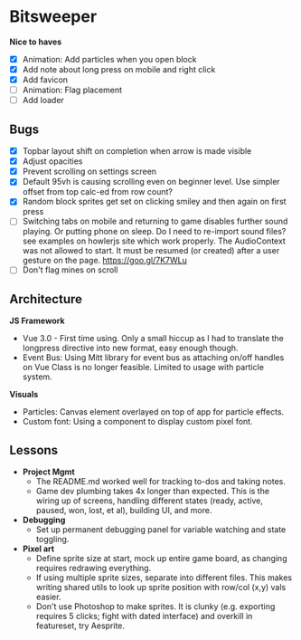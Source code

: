 # Bitsweeper

**Nice to haves**
- [x] Animation: Add particles when you open block
- [x] Add note about long press on mobile and right click
- [x] Add favicon
- [ ] Animation: Flag placement
- [ ] Add loader

## Bugs
- [x] Topbar layout shift on completion when arrow is made visible
- [x] Adjust opacities
- [x] Prevent scrolling on settings screen
- [x] Default 95vh is causing scrolling even on beginner level. Use simpler offset from top calc-ed from row count?
- [x] Random block sprites get set on clicking smiley and then again on first press
- [ ] Switching tabs on mobile and returning to game disables further sound playing. Or putting phone on sleep. Do I need to re-import sound files? see examples on howlerjs site which work properly.
The AudioContext was not allowed to start. It must be resumed (or created) after a user gesture on the page. https://goo.gl/7K7WLu
- [ ] Don't flag mines on scroll

## Architecture

**JS Framework**
- Vue 3.0 - First time using. Only a small hiccup as I had to translate the longpress directive into new format, easy enough though.
- Event Bus: Using Mitt library for event bus as attaching on/off handles on Vue Class is no longer feasible. Limited to usage with particle system.

**Visuals**
- Particles: Canvas element overlayed on top of app for particle effects.
- Custom font: Using a component to display custom pixel font.

## Lessons


- **Project Mgmt**
  - The README.md worked well for tracking to-dos and taking notes.
  - Game dev plumbing takes 4x longer than expected. This is the wiring up of screens, handling different states (ready, active, paused, won, lost, et al), building UI, and more.
- **Debugging**
  - Set up permanent debugging panel for variable watching and state toggling.
- **Pixel art**
  - Define sprite size at start, mock up entire game board, as changing requires redrawing everything.
  - If using multiple sprite sizes, separate into different files. This makes writing shared utils to look up sprite position with row/col (x,y) vals easier.
  - Don't use Photoshop to make sprites. It is clunky (e.g. exporting requires 5 clicks; fight with dated interface) and overkill in featureset, try Aesprite.
